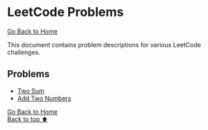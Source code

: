# LeetCode Problems

[Go Back to Home](../README.md)

This document contains problem descriptions for various LeetCode challenges.

## Problems

- [Two Sum](../Problems/two-sum.md)
- [Add Two Numbers](../Problems/Add-Two-Numbers.md)


[Go Back to Home](../README.md) <Br/>
[Back to top ⬆️](#)
